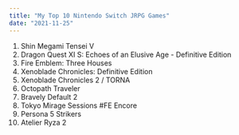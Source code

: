 ```yaml
---
title: "My Top 10 Nintendo Switch JRPG Games"
date: "2021-11-25"
---
```


1. Shin Megami Tensei V
2. Dragon Quest XI S: Echoes of an Elusive Age - Definitive Edition
3. Fire Emblem: Three Houses
4. Xenoblade Chronicles: Definitive Edition
5. Xenoblade Chronicles 2 / TORNA
6. Octopath Traveler
7. Bravely Default 2
8. Tokyo Mirage Sessions #FE Encore
9. Persona 5 Strikers
10. Atelier Ryza 2
